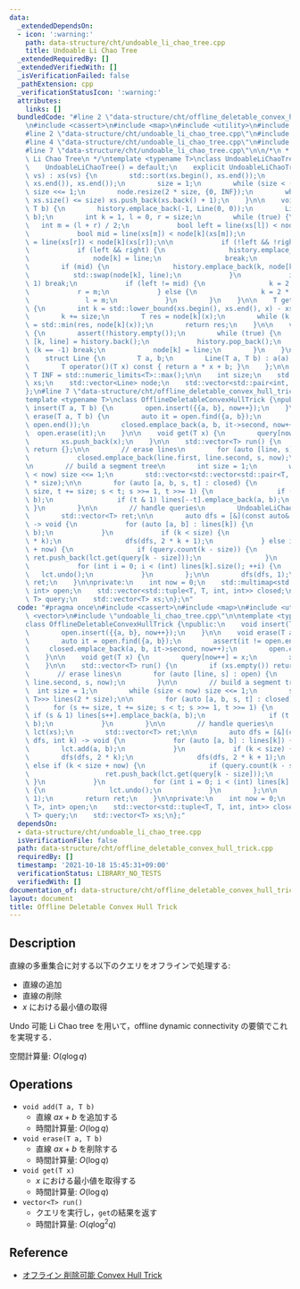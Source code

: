 ```yaml
---
data:
  _extendedDependsOn:
  - icon: ':warning:'
    path: data-structure/cht/undoable_li_chao_tree.cpp
    title: Undoable Li Chao Tree
  _extendedRequiredBy: []
  _extendedVerifiedWith: []
  _isVerificationFailed: false
  _pathExtension: cpp
  _verificationStatusIcon: ':warning:'
  attributes:
    links: []
  bundledCode: "#line 2 \"data-structure/cht/offline_deletable_convex_hull_trick.cpp\"\
    \n#include <cassert>\n#include <map>\n#include <utility>\n#include <vector>\n\
    #line 2 \"data-structure/cht/undoable_li_chao_tree.cpp\"\n#include <algorithm>\n\
    #line 4 \"data-structure/cht/undoable_li_chao_tree.cpp\"\n#include <limits>\n\
    #line 7 \"data-structure/cht/undoable_li_chao_tree.cpp\"\n\n/*\n * @brief Undoable\
    \ Li Chao Tree\n */\ntemplate <typename T>\nclass UndoableLiChaoTree {\npublic:\n\
    \    UndoableLiChaoTree() = default;\n    explicit UndoableLiChaoTree(const std::vector<T>&\
    \ vs) : xs(vs) {\n        std::sort(xs.begin(), xs.end());\n        xs.erase(std::unique(xs.begin(),\
    \ xs.end()), xs.end());\n        size = 1;\n        while (size < (int) xs.size())\
    \ size <<= 1;\n        node.resize(2 * size, {0, INF});\n        while ((int)\
    \ xs.size() <= size) xs.push_back(xs.back() + 1);\n    }\n\n    void add(T a,\
    \ T b) {\n        history.emplace_back(-1, Line(0, 0));\n        Line line(a,\
    \ b);\n        int k = 1, l = 0, r = size;\n        while (true) {\n         \
    \   int m = (l + r) / 2;\n            bool left = line(xs[l]) < node[k](xs[l]);\n\
    \            bool mid = line(xs[m]) < node[k](xs[m]);\n            bool right\
    \ = line(xs[r]) < node[k](xs[r]);\n\n            if (!left && !right) break;\n\
    \            if (left && right) {\n                history.emplace_back(k, node[k]);\n\
    \                node[k] = line;\n                break;\n            }\n    \
    \        if (mid) {\n                history.emplace_back(k, node[k]);\n     \
    \           std::swap(node[k], line);\n            }\n            if (r - l ==\
    \ 1) break;\n            if (left != mid) {\n                k = 2 * k;\n    \
    \            r = m;\n            } else {\n                k = 2 * k + 1;\n  \
    \              l = m;\n            }\n        }\n    }\n\n    T get(T x) const\
    \ {\n        int k = std::lower_bound(xs.begin(), xs.end(), x) - xs.begin();\n\
    \        k += size;\n        T res = node[k](x);\n        while (k >>= 1) res\
    \ = std::min(res, node[k](x));\n        return res;\n    }\n\n    void undo()\
    \ {\n        assert(!history.empty());\n        while (true) {\n            auto\
    \ [k, line] = history.back();\n            history.pop_back();\n            if\
    \ (k == -1) break;\n            node[k] = line;\n        }\n    }\n\nprivate:\n\
    \    struct Line {\n        T a, b;\n        Line(T a, T b) : a(a), b(b) {}\n\
    \        T operator()(T x) const { return a * x + b; }\n    };\n\n    static constexpr\
    \ T INF = std::numeric_limits<T>::max();\n\n    int size;\n    std::vector<T>\
    \ xs;\n    std::vector<Line> node;\n    std::vector<std::pair<int, Line>> history;\n\
    };\n#line 7 \"data-structure/cht/offline_deletable_convex_hull_trick.cpp\"\n\n\
    template <typename T>\nclass OfflineDeletableConvexHullTrick {\npublic:\n    void\
    \ insert(T a, T b) {\n        open.insert({{a, b}, now++});\n    }\n\n    void\
    \ erase(T a, T b) {\n        auto it = open.find({a, b});\n        assert(it !=\
    \ open.end());\n        closed.emplace_back(a, b, it->second, now++);\n      \
    \  open.erase(it);\n    }\n\n    void get(T x) {\n        query[now++] = x;\n\
    \        xs.push_back(x);\n    }\n\n    std::vector<T> run() {\n        if (xs.empty())\
    \ return {};\n\n        // erase lines\n        for (auto [line, s] : open) {\n\
    \            closed.emplace_back(line.first, line.second, s, now);\n        }\n\
    \n        // build a segment tree\n        int size = 1;\n        while (size\
    \ < now) size <<= 1;\n        std::vector<std::vector<std::pair<T, T>>> lines(2\
    \ * size);\n\n        for (auto [a, b, s, t] : closed) {\n            for (s +=\
    \ size, t += size; s < t; s >>= 1, t >>= 1) {\n                if (s & 1) lines[s++].emplace_back(a,\
    \ b);\n                if (t & 1) lines[--t].emplace_back(a, b);\n           \
    \ }\n        }\n\n        // handle queries\n        UndoableLiChaoTree<T> lct(xs);\n\
    \        std::vector<T> ret;\n\n        auto dfs = [&](const auto& dfs, int k)\
    \ -> void {\n            for (auto [a, b] : lines[k]) {\n                lct.add(a,\
    \ b);\n            }\n            if (k < size) {\n                dfs(dfs, 2\
    \ * k);\n                dfs(dfs, 2 * k + 1);\n            } else if (k < size\
    \ + now) {\n                if (query.count(k - size)) {\n                   \
    \ ret.push_back(lct.get(query[k - size]));\n                }\n            }\n\
    \            for (int i = 0; i < (int) lines[k].size(); ++i) {\n             \
    \   lct.undo();\n            }\n        };\n\n        dfs(dfs, 1);\n        return\
    \ ret;\n    }\n\nprivate:\n    int now = 0;\n    std::multimap<std::pair<T, T>,\
    \ int> open;\n    std::vector<std::tuple<T, T, int, int>> closed;\n    std::map<int,\
    \ T> query;\n    std::vector<T> xs;\n};\n"
  code: "#pragma once\n#include <cassert>\n#include <map>\n#include <utility>\n#include\
    \ <vector>\n#include \"undoable_li_chao_tree.cpp\"\n\ntemplate <typename T>\n\
    class OfflineDeletableConvexHullTrick {\npublic:\n    void insert(T a, T b) {\n\
    \        open.insert({{a, b}, now++});\n    }\n\n    void erase(T a, T b) {\n\
    \        auto it = open.find({a, b});\n        assert(it != open.end());\n   \
    \     closed.emplace_back(a, b, it->second, now++);\n        open.erase(it);\n\
    \    }\n\n    void get(T x) {\n        query[now++] = x;\n        xs.push_back(x);\n\
    \    }\n\n    std::vector<T> run() {\n        if (xs.empty()) return {};\n\n \
    \       // erase lines\n        for (auto [line, s] : open) {\n            closed.emplace_back(line.first,\
    \ line.second, s, now);\n        }\n\n        // build a segment tree\n      \
    \  int size = 1;\n        while (size < now) size <<= 1;\n        std::vector<std::vector<std::pair<T,\
    \ T>>> lines(2 * size);\n\n        for (auto [a, b, s, t] : closed) {\n      \
    \      for (s += size, t += size; s < t; s >>= 1, t >>= 1) {\n               \
    \ if (s & 1) lines[s++].emplace_back(a, b);\n                if (t & 1) lines[--t].emplace_back(a,\
    \ b);\n            }\n        }\n\n        // handle queries\n        UndoableLiChaoTree<T>\
    \ lct(xs);\n        std::vector<T> ret;\n\n        auto dfs = [&](const auto&\
    \ dfs, int k) -> void {\n            for (auto [a, b] : lines[k]) {\n        \
    \        lct.add(a, b);\n            }\n            if (k < size) {\n        \
    \        dfs(dfs, 2 * k);\n                dfs(dfs, 2 * k + 1);\n            }\
    \ else if (k < size + now) {\n                if (query.count(k - size)) {\n \
    \                   ret.push_back(lct.get(query[k - size]));\n               \
    \ }\n            }\n            for (int i = 0; i < (int) lines[k].size(); ++i)\
    \ {\n                lct.undo();\n            }\n        };\n\n        dfs(dfs,\
    \ 1);\n        return ret;\n    }\n\nprivate:\n    int now = 0;\n    std::multimap<std::pair<T,\
    \ T>, int> open;\n    std::vector<std::tuple<T, T, int, int>> closed;\n    std::map<int,\
    \ T> query;\n    std::vector<T> xs;\n};"
  dependsOn:
  - data-structure/cht/undoable_li_chao_tree.cpp
  isVerificationFile: false
  path: data-structure/cht/offline_deletable_convex_hull_trick.cpp
  requiredBy: []
  timestamp: '2021-10-18 15:45:31+09:00'
  verificationStatus: LIBRARY_NO_TESTS
  verifiedWith: []
documentation_of: data-structure/cht/offline_deletable_convex_hull_trick.cpp
layout: document
title: Offline Deletable Convex Hull Trick
---
```


## Description

直線の多重集合に対する以下のクエリをオフラインで処理する:
- 直線の追加
- 直線の削除
- $x$ における最小値の取得

Undo 可能 Li Chao tree を用いて，offline dynamic connectivity の要領でこれを実現する．

空間計算量: $O(q\log q)$

## Operations

- `void add(T a, T b)`
    - 直線 $ax + b$ を追加する
    - 時間計算量: $O(\log q)$
- `void erase(T a, T b)`
    - 直線 $ax + b$ を削除する
    - 時間計算量: $O(\log q)$
- `void get(T x)`
    - $x$ における最小値を取得する
    - 時間計算量: $O(\log q)$
- `vector<T> run()`
    - クエリを実行し，`get`の結果を返す
    - 時間計算量: $O(q\log^2 q)$

## Reference

- [オフライン 削除可能 Convex Hull Trick](https://mugen1337.github.io/procon/DataStructure/DeletableLiChaoTreeOffline.cpp)